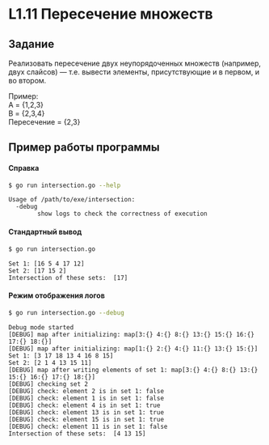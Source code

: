 # L1.11 Пересечение множеств
## Задание
Реализовать пересечение двух неупорядоченных множеств (например, двух слайсов) — т.е. вывести элементы, присутствующие и в первом, и во втором.

Пример:\
A = {1,2,3}\
B = {2,3,4}\
Пересечение = {2,3}
## Пример работы программы
#### Справка
```bash
$ go run intersection.go --help
```
```
Usage of /path/to/exe/intersection:
  -debug
    	show logs to check the correctness of execution
```

#### Стандартный вывод 
```bash
$ go run intersection.go
```
```
Set 1: [16 5 4 17 12]
Set 2: [17 15 2]
Intersection of these sets:  [17]
```

#### Режим отображения логов
```bash 
$ go run intersection.go --debug
```
```
Debug mode started
[DEBUG] map after initializing: map[3:{} 4:{} 8:{} 13:{} 15:{} 16:{} 17:{} 18:{}]
[DEBUG] map after initializing: map[1:{} 2:{} 4:{} 11:{} 13:{} 15:{}]
Set 1: [3 17 18 13 4 16 8 15]
Set 2: [2 1 4 13 15 11]
[DEBUG] map after writing elements of set 1: map[3:{} 4:{} 8:{} 13:{} 15:{} 16:{} 17:{} 18:{}]
[DEBUG] checking set 2
[DEBUG] check: element 2 is in set 1: false
[DEBUG] check: element 1 is in set 1: false
[DEBUG] check: element 4 is in set 1: true
[DEBUG] check: element 13 is in set 1: true
[DEBUG] check: element 15 is in set 1: true
[DEBUG] check: element 11 is in set 1: false
Intersection of these sets:  [4 13 15]
```

